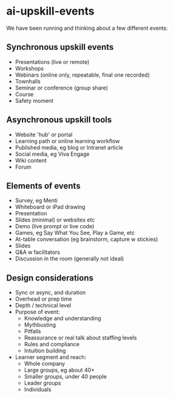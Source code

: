 # ai-upskill-events

We have been running and thinking about a few different events:

## Synchronous upskill events

- Presentations (live or remote)
- Workshops
- Webinars (online only, repeatable, final one recorded)
- Townhalls
- Seminar or conference (group share)
- Course
- Safety moment

## Asynchronous upskill tools

- Website 'hub' or portal
- Learning path or online learning workflow
- Published media, eg blog or Intranet article
- Social media, eg Viva Engage
- Wiki content
- Forum

## Elements of events

- Survey, eg Menti
- Whiteboard or iPad drawing
- Presentation
- Slides (minimal) or websites etc
- Demo (live prompt or live code)
- Games, eg Say What You See, Play a Game, etc
- At-table conversation (eg brainstorm, capture w stickies)
- Slides
- Q&A w facilitators
- Discussion in the room (generally not ideal)

## Design considerations

- Sync or async, and duration 
- Overhead or prep time
- Depth / technical level
- Purpose of event:
  - Knowledge and understanding
  - Mythbusting
  - Pitfalls
  - Reassurance or real talk about staffing levels
  - Rules and compliance
  - Intuition building
- Learner segment and reach:
  - Whole company
  - Large groups, eg about 40+
  - Smaller groups, under 40 people
  - Leader groups
  - Individuals
